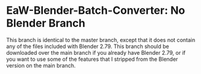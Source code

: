 # EaW-Blender-Batch-Converter: No Blender Branch
This branch is identical to the master branch, except that it does not contain any of the files included with Blender 2.79. This branch should be downloaded over the main branch if you already have Blender 2.79, or if you want to use some of the features that I stripped from the Blender version on the main branch.
